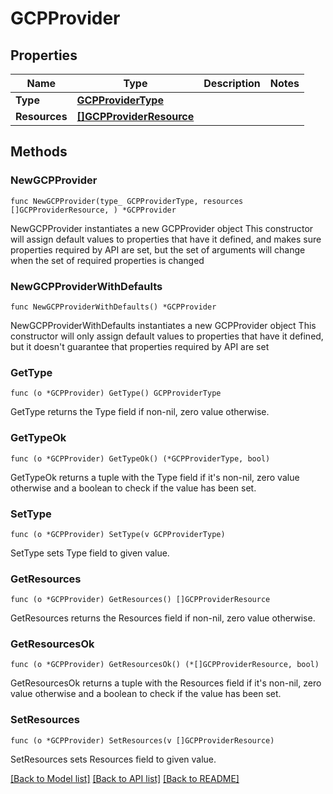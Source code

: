 # GCPProvider

## Properties

Name | Type | Description | Notes
------------ | ------------- | ------------- | -------------
**Type** | [**GCPProviderType**](GCPProviderType.md) |  | 
**Resources** | [**[]GCPProviderResource**](GCPProviderResource.md) |  | 

## Methods

### NewGCPProvider

`func NewGCPProvider(type_ GCPProviderType, resources []GCPProviderResource, ) *GCPProvider`

NewGCPProvider instantiates a new GCPProvider object
This constructor will assign default values to properties that have it defined,
and makes sure properties required by API are set, but the set of arguments
will change when the set of required properties is changed

### NewGCPProviderWithDefaults

`func NewGCPProviderWithDefaults() *GCPProvider`

NewGCPProviderWithDefaults instantiates a new GCPProvider object
This constructor will only assign default values to properties that have it defined,
but it doesn't guarantee that properties required by API are set

### GetType

`func (o *GCPProvider) GetType() GCPProviderType`

GetType returns the Type field if non-nil, zero value otherwise.

### GetTypeOk

`func (o *GCPProvider) GetTypeOk() (*GCPProviderType, bool)`

GetTypeOk returns a tuple with the Type field if it's non-nil, zero value otherwise
and a boolean to check if the value has been set.

### SetType

`func (o *GCPProvider) SetType(v GCPProviderType)`

SetType sets Type field to given value.


### GetResources

`func (o *GCPProvider) GetResources() []GCPProviderResource`

GetResources returns the Resources field if non-nil, zero value otherwise.

### GetResourcesOk

`func (o *GCPProvider) GetResourcesOk() (*[]GCPProviderResource, bool)`

GetResourcesOk returns a tuple with the Resources field if it's non-nil, zero value otherwise
and a boolean to check if the value has been set.

### SetResources

`func (o *GCPProvider) SetResources(v []GCPProviderResource)`

SetResources sets Resources field to given value.



[[Back to Model list]](../README.md#documentation-for-models) [[Back to API list]](../README.md#documentation-for-api-endpoints) [[Back to README]](../README.md)


